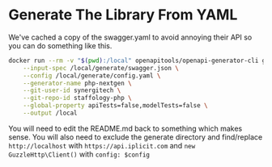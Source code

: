 # Generate The Library From YAML

We've cached a copy of the swagger.yaml to avoid annoying their API so you can do something like this.

```sh
docker run --rm -v "$(pwd):/local" openapitools/openapi-generator-cli generate \
    --input-spec /local/generate/swagger.json \
    --config /local/generate/config.yaml \
    --generator-name php-nextgen \
    --git-user-id synergitech \
    --git-repo-id staffology-php \
    --global-property apiTests=false,modelTests=false \
    --output /local
```

You will need to edit the README.md back to something which makes sense. You will also need to exclude the generate directory and find/replace `http://localhost` with `https://api.iplicit.com` and `new GuzzleHttp\Client()` with `config: $config`
